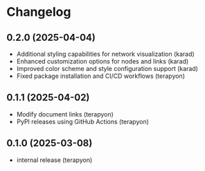 # Changelog

## 0.2.0 (2025-04-04)

- Additional styling capabilities for network visualization (karad)
- Enhanced customization options for nodes and links (karad)
- Improved color scheme and style configuration support (karad)
- Fixed package installation and CI/CD workflows (terapyon)

## 0.1.1 (2025-04-02)

- Modify document links (terapyon)
- PyPI releases using GitHub Actions (terapyon)

## 0.1.0 (2025-03-08)

- internal release (terapyon)
